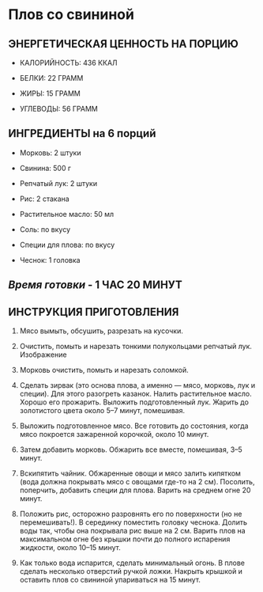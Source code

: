 # Плов со свининой

## ЭНЕРГЕТИЧЕСКАЯ ЦЕННОСТЬ НА ПОРЦИЮ

* КАЛОРИЙНОСТЬ: 436 ККАЛ  

* БЕЛКИ: 22 ГРАММ

* ЖИРЫ: 15 ГРАММ

* УГЛЕВОДЫ: 56 ГРАММ

## ИНГРЕДИЕНТЫ на 6 порций

* Морковь: 2 штуки

* Свинина: 500 г

* Репчатый лук: 2 штуки

* Рис: 2 стакана

* Растительное масло: 50 мл

* Соль: по вкусу

* Специи для плова: по вкусу

* Чеснок: 1 головка

## *Время готовки* - 1 ЧАС 20 МИНУТ


## ИНСТРУКЦИЯ ПРИГОТОВЛЕНИЯ

1. Мясо вымыть, обсушить, разрезать на кусочки.

2. Очистить, помыть и нарезать тонкими полукольцами репчатый лук.
Изображение

3. Морковь очистить, помыть и нарезать соломкой.

4. Сделать зирвак (это основа плова, а именно — мясо, морковь, лук и специи). Для этого разогреть казанок. Налить растительное масло. Хорошо его прожарить. Выложить подготовленный лук. Жарить до золотистого цвета около 5–7 минут, помешивая.

5. Выложить подготовленное мясо. Все готовить до состояния, когда мясо покроется зажаренной корочкой, около 10 минут.

6. Затем добавить морковь. Обжарить все вместе, помешивая, 3–5 минут.

7. Вскипятить чайник. Обжаренные овощи и мясо залить кипятком (вода должна покрывать мясо с овощами где-то на 2 см). Посолить, поперчить, добавить специи для плова. Варить на среднем огне 20 минут.

8. Положить рис, осторожно разровнять его по поверхности (но не перемешивать!). В серединку поместить головку чеснока. Долить воды так, чтобы она покрывала рис выше на 2 см. Варить плов на максимальном огне без крышки почти до полного испарения жидкости, около 10–15 минут.

9. Как только вода испарится, сделать минимальный огонь. В плове сделать несколько отверстий ручкой ложки. Накрыть крышкой и оставить плов со свининой упариваться на 15 минут.
